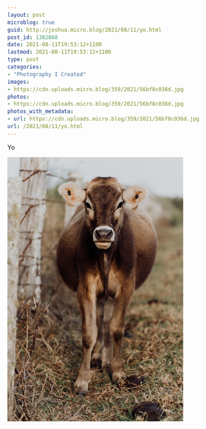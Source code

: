 ```yaml
---
layout: post
microblog: true
guid: http://joshua.micro.blog/2021/08/11/yo.html
post_id: 1382868
date: 2021-08-11T19:53:12+1100
lastmod: 2021-08-11T19:53:12+1100
type: post
categories:
- "Photography I Created"
images:
- https://cdn.uploads.micro.blog/359/2021/56bf8c036d.jpg
photos:
- https://cdn.uploads.micro.blog/359/2021/56bf8c036d.jpg
photos_with_metadata:
- url: https://cdn.uploads.micro.blog/359/2021/56bf8c036d.jpg
url: /2021/08/11/yo.html
---
```

Yo

<img src="uploads/2021/56bf8c036d.jpg" width="400" height="600" alt="" />
